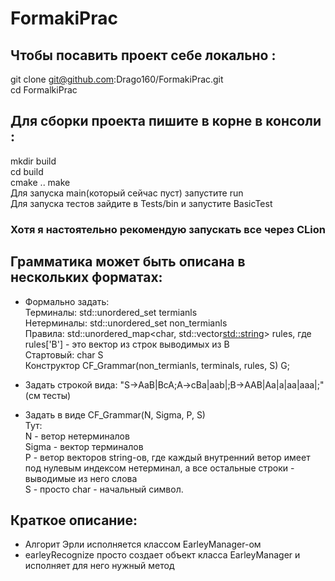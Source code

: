 # FormakiPrac

## Чтобы посавить проект себе локально :  
git clone git@github.com:Drago160/FormakiPrac.git  
cd FormalkiPrac  

## Для сборки проекта пишите в корне в консоли :
mkdir build  
cd build  
cmake ..
make  
Для запуска main(который сейчас пуст) запустите run  
Для запуска тестов зайдите в Tests/bin и запустите BasicTest  

### Хотя я настоятельно рекомендую запускать все через CLion  

## Грамматика может быть описана в нескольких форматах:  
- Формально задать:  
Терминалы: std::unordered_set<char> termianls  
Нетерминалы: std::unordered_set<char> non_termianls   
Правила: std::unordered_map<char, std::vector<std::string>> rules, где rules['B'] - это вектор из строк выводимых из B  
Стартовый: char S  
Конструктор CF_Grammar(non_termianls, terminals, rules, S) G;

- Задать строкой вида: "S->AaB|BcA;A->cBa|aab|;B->AAB|Aa|a|aa|aaa|;" (см тесты)  

- Задать в виде CF_Grammar(N, Sigma, P, S)  
Тут:  
N - ветор нетерминалов  
Sigma - вектор терминалов  
P - ветор векторов string-ов, где каждый внутренний ветор имеет под нулевым индексом нетерминал, а все остальные строки - выводимые из него слова  
S - просто char - начальный символ.  


## Краткое описание:  
- Алгорит Эрли исполняется классом EarleyManager-ом  
- earleyRecognize просто создает объект класса EarleyManager и исполняет для него нужный метод  
